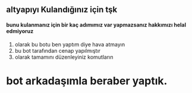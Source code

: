 ## altyapıyı Kulandığınız için tşk
#### bunu kulanmanız için bir kaç adımımız var yapmazsanız hakkımızı helal edmiyoruz

1. olarak bu botu ben yaptım diye hava atmayın
2. bu bot tarafından cenap yapılmıştır
3. olarak tamamını düzenleyiniz komutların
# bot arkadaşımla beraber yaptık.
